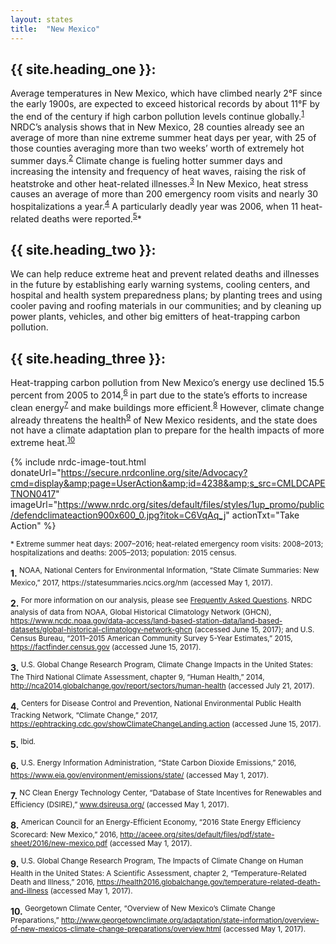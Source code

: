 ```yaml
---
layout: states
title:  "New Mexico"
---
```


## {{ site.heading_one }}:
Average temperatures in New Mexico, which have climbed nearly 2°F since the early 1900s, are expected to exceed historical records by about 11°F by the end of the century if high carbon pollution levels continue globally.<sup>[1](#f1)</sup> NRDC’s analysis shows that in New Mexico, 28 counties already see an average of more than nine extreme summer heat days per year, with 25 of those counties averaging more than two weeks’ worth of extremely hot summer days.<sup>[2](#f2)</sup> Climate change is fueling hotter summer days and increasing the intensity and frequency of heat waves, raising the risk of heatstroke and other heat-related illnesses.<sup>[3](#f3)</sup> In New Mexico, heat stress causes an average of more than 200 emergency room visits and nearly 30 hospitalizations a year.<sup>[4](#f4)</sup> A particularly deadly year was 2006, when 11 heat-related deaths were reported.<sup>[5](#f5)</sup>*

## {{ site.heading_two }}:
We can help reduce extreme heat and prevent related deaths and illnesses in the future by establishing early warning systems, cooling centers, and hospital and health system preparedness plans; by planting trees and using cooler paving and roofing materials in our communities; and by cleaning up power plants, vehicles, and other big emitters of heat-trapping carbon pollution.

## {{ site.heading_three }}:
Heat-trapping carbon pollution from New Mexico’s energy use declined 15.5 percent from 2005 to 2014,<sup>[6](#f6)</sup> in part due to the state’s efforts to increase clean energy<sup>[7](#f7)</sup> and make buildings more efficient.<sup>[8](#f8)</sup> However, climate change already threatens the health<sup>[9](#f9)</sup> of New Mexico residents, and the state does not have a climate adaptation plan to prepare for the health impacts of more extreme heat.<sup>[10](#f10)</sup>

{% include nrdc-image-tout.html donateUrl="https://secure.nrdconline.org/site/Advocacy?cmd=display&amp;page=UserAction&amp;id=4238&amp;s_src=CMLDCAPETNON0417"
imageUrl="https://www.nrdc.org/sites/default/files/styles/1up_promo/public/defendclimateaction900x600_0.jpg?itok=C6VqAq_j"
actionTxt="Take Action"
 %}

<sup>* Extreme summer heat days: 2007–2016; heat-related emergency room visits: 2008–2013; hospitalizations and deaths: 2005–2013; population: 2015 census.</sup>

<footer>
<b id="f1">1.</b><sup> NOAA, National Centers for Environmental Information, “State Climate Summaries: New Mexico,” 2017, https://statesummaries.ncics.org/nm (accessed May 1, 2017).</sup>

<b id="f2">2.</b><sup> For more information on our analysis, please see [Frequently Asked Questions](https://www.nrdc.org/resources/climate-change-and-health-extreme-heat-faqs). NRDC analysis of data from NOAA, Global Historical Climatology Network (GHCN), https://www.ncdc.noaa.gov/data-access/land-based-station-data/land-based-datasets/global-historical-climatology-network-ghcn (accessed June 15, 2017); and U.S. Census Bureau, “2011–2015 American Community Survey 5-Year Estimates,” 2015, https://factfinder.census.gov (accessed June 15, 2017).</sup>

<b id="f3">3.</b><sup> U.S. Global Change Research Program, Climate Change Impacts in the United States: The Third National Climate Assessment, chapter 9, “Human Health,” 2014, http://nca2014.globalchange.gov/report/sectors/human-health (accessed July 21, 2017).</sup>

<b id="f4">4.</b><sup> Centers for Disease Control and Prevention, National Environmental Public Health Tracking Network, “Climate Change,” 2017, https://ephtracking.cdc.gov/showClimateChangeLanding.action (accessed June 15, 2017).</sup>

<b id="f5">5.</b><sup> Ibid.</sup>

<b id="f6">6.</b><sup> U.S. Energy Information Administration, “State Carbon Dioxide Emissions,” 2016, https://www.eia.gov/environment/emissions/state/ (accessed May 1, 2017).</sup>

<b id="f7">7.</b><sup> NC Clean Energy Technology Center, “Database of State Incentives for Renewables and Efficiency (DSIRE),” www.dsireusa.org/ (accessed May 1, 2017).</sup>

<b id="f8">8.</b><sup> American Council for an Energy-Efficient Economy, “2016 State Energy Efficiency Scorecard: New Mexico,” 2016, http://aceee.org/sites/default/files/pdf/state-sheet/2016/new-mexico.pdf (accessed May 1, 2017).</sup>

<b id="f9">9.</b><sup> U.S. Global Change Research Program, The Impacts of Climate Change on Human Health in the United States: A Scientific Assessment, chapter 2, “Temperature-Related Death and Illness,” 2016, https://health2016.globalchange.gov/temperature-related-death-and-illness (accessed May 1, 2017).</sup>

<b id="f10">10.</b><sup> Georgetown Climate Center, “Overview of New Mexico’s Climate Change Preparations,” http://www.georgetownclimate.org/adaptation/state-information/overview-of-new-mexicos-climate-change-preparations/overview.html (accessed May 1, 2017).</sup>
</footer>
